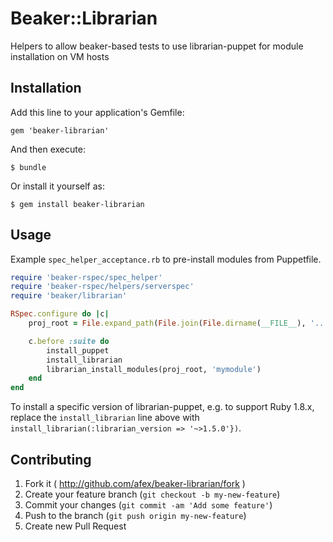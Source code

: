 # Beaker::Librarian

Helpers to allow beaker-based tests to use librarian-puppet for module installation on VM hosts

## Installation

Add this line to your application's Gemfile:

    gem 'beaker-librarian'

And then execute:

    $ bundle

Or install it yourself as:

    $ gem install beaker-librarian

## Usage

Example ```spec_helper_acceptance.rb``` to pre-install modules from Puppetfile.

```ruby
require 'beaker-rspec/spec_helper'
require 'beaker-rspec/helpers/serverspec'
require 'beaker/librarian'

RSpec.configure do |c|
	proj_root = File.expand_path(File.join(File.dirname(__FILE__), '..'))

	c.before :suite do
		install_puppet
		install_librarian
		librarian_install_modules(proj_root, 'mymodule')
	end
end
```

To install a specific version of librarian-puppet, e.g. to support Ruby 1.8.x, replace the ```install_librarian``` line above with ```install_librarian(:librarian_version => '~>1.5.0'})```.

## Contributing

1. Fork it ( http://github.com/afex/beaker-librarian/fork )
2. Create your feature branch (`git checkout -b my-new-feature`)
3. Commit your changes (`git commit -am 'Add some feature'`)
4. Push to the branch (`git push origin my-new-feature`)
5. Create new Pull Request
